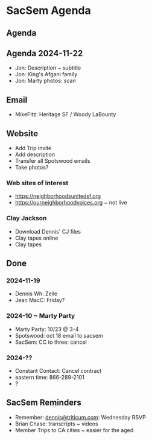# SacSem Agenda

## Agenda

## Agenda 2024-11-22

* Jon: Description ~ subtitle
* Jon: King's Afgani family
* Jon: Marty photos: scan

## Email

* MikeFitz: Heritage SF / Woody LaBounty

## Website

* Add Trip invite
* Add description
* Transfer all Spotswood emails
* Take photos?

### Web sites of Interest

* <a href="https://neighborhoodsunitedsf.org">https://neighborhoodsunitedsf.org</a>
* <a href="https://ourneighborhoodvoices.org">https://ourneighborhoodvoices.org</a> ~ not live

### Clay Jackson

* Download Dennis' CJ files
* Clay tapes online
* Clay tapes

## Done

### 2024-11-19

* Dennis Wh: Zelle
* Jean MacC: Friday?

### 2024-10 ~ Marty Party

* Marty Party: 10/23 @ 3-4
* Spotswood: oct 18 email to sacsem
* SacSem: CC to three: cancel

### 2024-??

* Constant Contact: Cancel contract
* eastern time: 866-289-2101
* ?

## SacSem Reminders

* Remember: dennis@triticum.com: Wednesday RSVP
* Brian Chase: transcripts ~ videos
* Member Trips to CA cities ~ easier for the aged